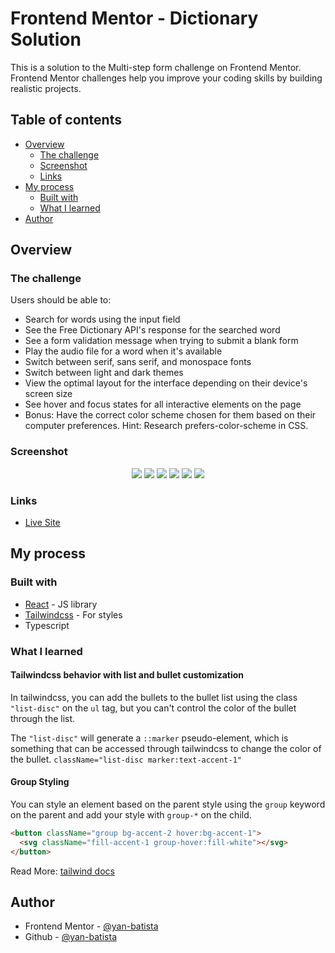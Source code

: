 # Frontend Mentor - Dictionary Solution

This is a solution to the Multi-step form challenge on Frontend Mentor. Frontend Mentor challenges help you improve your coding skills by building realistic projects.

## Table of contents

- [Overview](#overview)
  - [The challenge](#the-challenge)
  - [Screenshot](#screenshot)
  - [Links](#links)
- [My process](#my-process)
  - [Built with](#built-with)
  - [What I learned](#what-i-learned)
- [Author](#author)

## Overview

### The challenge

Users should be able to:

- Search for words using the input field
- See the Free Dictionary API's response for the searched word
- See a form validation message when trying to submit a blank form
- Play the audio file for a word when it's available
- Switch between serif, sans serif, and monospace fonts
- Switch between light and dark themes
- View the optimal layout for the interface depending on their device's screen size
- See hover and focus states for all interactive elements on the page
- Bonus: Have the correct color scheme chosen for them based on their computer preferences. Hint: Research prefers-color-scheme in CSS.

### Screenshot

<p align="center" >
    <img src="./public/home-lg.png" />
    <img src="./public/not-found-lg.png" />
    <img src="./public/hello-lg.png" />
    <img src="./public/home-sm.png" />
    <img src="./public/not-found-sm.png" />
    <img src="./public/hello-sm.png" />
</p>

### Links

- [Live Site](https://dictionary-app-nu-nine.vercel.app/)

## My process

### Built with

- [React](https://reactjs.org/) - JS library
- [Tailwindcss](https://tailwindcss.com/) - For styles
- Typescript

### What I learned

#### Tailwindcss behavior with list and bullet customization

In tailwindcss, you can add the bullets to the bullet list using the class `"list-disc"` on the `ul` tag, but you can't control the color of the bullet through the list.

The `"list-disc"` will generate a `::marker` pseudo-element, which is something that can be accessed through tailwindcss to change the color of the bullet.
`className="list-disc marker:text-accent-1"`

#### Group Styling

You can style an element based on the parent style using the `group` keyword on the parent and add your style with `group-*` on the child.

```html
<button className="group bg-accent-2 hover:bg-accent-1">
  <svg className="fill-accent-1 group-hover:fill-white"></svg>
</button>
```

Read More: [tailwind docs](https://tailwindcss.com/docs/hover-focus-and-other-states#styling-based-on-parent-state)

## Author

- Frontend Mentor - [@yan-batista](https://www.frontendmentor.io/profile/yan-batista-1326)
- Github - [@yan-batista](https://github.com/yan-batista)
